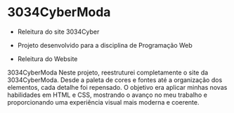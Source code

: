 # 3034CyberModa
* Releitura do site 3034Cyber
* Projeto desenvolvido para a disciplina de Programação Web

*	Releitura do Website 

3034CyberModa
Neste projeto, reestruturei completamente o site da 3034CyberModa. Desde a paleta de cores e fontes até a organização dos elementos, cada detalhe foi repensado.
O objetivo era aplicar minhas novas habilidades em HTML e CSS, mostrando o avanço no meu trabalho e proporcionando uma experiência visual mais moderna e coerente.
